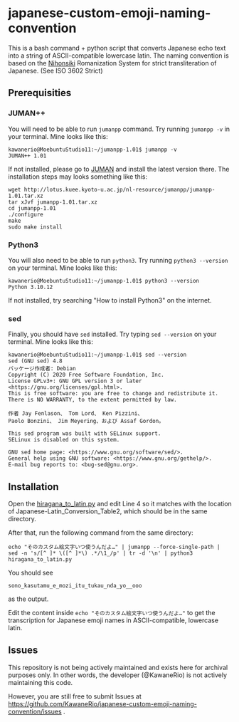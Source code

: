 # japanese-custom-emoji-naming-convention
This is a bash command + python script that converts Japanese echo text into a string of ASCII-compatible lowercase latin. The naming convention is based on the [Nihonsiki](https://en.wikipedia.org/wiki/Nihon-shiki_romanization) Romanization System for strict transliteration of Japanese. (See ISO 3602 Strict)

## Prerequisities

### JUMAN++

You will need to be able to run `jumanpp` command. Try running `jumanpp -v` in your terminal. Mine looks like this:

```
kawanerio@MoebuntuStudio11:~/jumanpp-1.01$ jumanpp -v
JUMAN++ 1.01 
```

If not installed, please go to [JUMAN](https://nlp.ist.i.kyoto-u.ac.jp/?JUMAN%2B%2B) and install the latest version there. The installation steps may looks something like this: 

```
wget http://lotus.kuee.kyoto-u.ac.jp/nl-resource/jumanpp/jumanpp-1.01.tar.xz
tar xJvf jumanpp-1.01.tar.xz
cd jumanpp-1.01
./configure
make
sudo make install
```


### Python3

You will also need to be able to run `python3`. Try running `python3 --version` on your terminal. Mine looks like this:

```
kawanerio@MoebuntuStudio11:~/jumanpp-1.01$ python3 --version
Python 3.10.12
```

If not installed, try searching "How to install Python3" on the internet. 


### sed

Finally, you should have `sed` installed. Try typing `sed --version` on your terminal. Mine looks like this:

```
kawanerio@MoebuntuStudio11:~/jumanpp-1.01$ sed --version
sed (GNU sed) 4.8
パッケージ作成者: Debian
Copyright (C) 2020 Free Software Foundation, Inc.
License GPLv3+: GNU GPL version 3 or later <https://gnu.org/licenses/gpl.html>.
This is free software: you are free to change and redistribute it.
There is NO WARRANTY, to the extent permitted by law.

作者 Jay Fenlason、 Tom Lord、 Ken Pizzini、
Paolo Bonzini、 Jim Meyering、および Assaf Gordon。

This sed program was built with SELinux support.
SELinux is disabled on this system.

GNU sed home page: <https://www.gnu.org/software/sed/>.
General help using GNU software: <https://www.gnu.org/gethelp/>.
E-mail bug reports to: <bug-sed@gnu.org>.
```



## Installation

Open the [hiragana_to_latin.py](https://github.com/KawaneRio/japanese-custom-emoji-naming-convention/blob/main/hiragana_to_latin.py) and edit Line 4 so it matches with the location of Japanese-Latin_Conversion_Table2, which should be in the same directory.

After that, run the following command from the same directory:

```
echo "そのカスタム絵文字いつ使うんだよ…" | jumanpp --force-single-path | sed -n 's/[^ ]* \([^ ]*\) .*/\1_/p' | tr -d '\n' | python3 hiragana_to_latin.py
```

You should see 

```
sono_kasutamu_e_mozi_itu_tukau_nda_yo__ooo
```

as the output.


Edit the content inside `echo "そのカスタム絵文字いつ使うんだよ…"` to get the transcription for Japanese emoji names in ASCII-compatible, lowercase latin.


## Issues

This repository is not being actively maintained and exists here for archival purposes only. In other words, the developer (@KawaneRio) is not actively maintaining this code.

However, you are still free to submit Issues at https://github.com/KawaneRio/japanese-custom-emoji-naming-convention/issues . 
